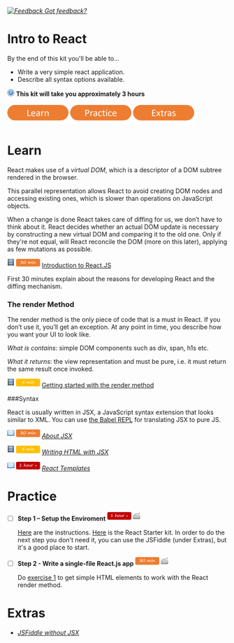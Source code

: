 *[![Feedback](https://github.com/wix/server-training-kit/blob/master/assets/feedback.gif) Got feedback?](https://docs.google.com/a/wix.com/forms/d/1T7x-wCSPc5JaE52a6C4xYOu0ZVMKlHVp9TK5cspeCxA/viewform?usp=send_form)*


# Intro to React

By the end of this kit you'll be able to...
- Write a very simple react application.
- Describe all syntax options available.

![](assets/clock-16.png) **This kit will take you approximately 3 hours**


<a href="#learn"><img src="assets/btn-learn.png" alt="Learn" height="48" width="140"></img></a>
<a href="#practice"><img src="assets/btn-practice.png" alt="Practice" height="48" width="140"></img></a>
<a href="#extras"><img src="assets/btn-extras.png" alt="Extras" height="48" width="140"></img></a>


# Learn


React makes use of a *virtual DOM*, which is a descriptor of a DOM subtree rendered in the browser.

This parallel representation allows React to avoid creating DOM nodes and accessing existing ones,
which is slower than operations on JavaScript objects.

When a change is done React takes care of diffing for us, we don’t have to think about it.
React decides whether an actual DOM update is necessary by constructing a new virtual DOM and comparing it to the old one.
Only if they're not equal, will React reconcile the DOM (more on this later), applying as few mutations as possible.


![](assets/tag-video.png) ![](assets/time-30m.png)
[Introduction to React.JS](https://www.youtube.com/watch?v=XxVg_s8xAms)

First 30 minutes explain about the reasons for developing React and the diffing mechanism.

### The render Method

The render method is the only piece of code that is a must in React.
If you don’t use it, you’ll get an exception. At any point in time, you describe how you want your UI to look like.

*What is contains*:  simple DOM components such as div, span, h1s etc.

*What it returns*: the view representation and must be pure, i.e. it must return the same result once invoked.

![](assets/tag-video.png) ![](assets/time-5m.png)
[Getting started with the render method](http://learnreact.com/lessons/1-render-getting-started)


###Syntax

React is usually written in JSX, a JavaScript syntax extension that looks similar to XML.
You can use [the Babel REPL](https://babeljs.io/repl/)  for translating JSX to pure JS.

![](assets/tag-read.png) ![](assets/time-30m.png)
*[About JSX](https://facebook.github.io/react/docs/jsx-in-depth.html)*

![](assets/tag-video.png) ![](assets/time-5m.png)
*[Writing HTML with JSX](https://reactforbeginners.com/learn/l3s31xvg/wixcom-ltd#/view/w6fv3d7dmr)*

![](assets/tag-read.png) ![](assets/time-1h.png)
*[React Templates](http://wix.github.io/react-templates/)*


# Practice

- [ ] **Step 1 – Setup the Enviroment** ![](assets/time-1h.png) ![](assets/tag-handson.png)

    [Here](https://reactforbeginners.com/learn/l3s31xvg/wixcom-ltd#/view/ballz104ja) are the instructions. [Here](http://facebook.github.io/react/downloads/react-0.11.2.zip) is the React Starter kit. In order to do the next step you don't need it, you can use the JSFiddle (under Extras), but it's a good place to start.

- [ ] **Step 2 - Write a single-file React.js app** ![](assets/time-30m.png) ![](assets/tag-handson.png)

    Do [exercise 1](http://jamesknelson.com/learn-raw-react-no-jsx-flux-es6-webpack/) to get simple HTML elements to work with the React render method.


# Extras

- *[JSFiddle without JSX](https://jsfiddle.net/reactjs/5vjqabv3/)*
